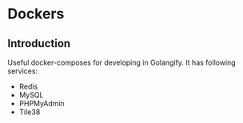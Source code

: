 # Dockers
## Introduction
Useful docker-composes for developing in Golangify. It has following services:

- Redis
- MySQL
- PHPMyAdmin
- Tile38
